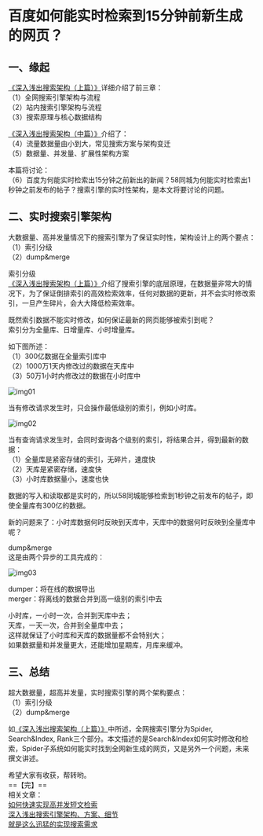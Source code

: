 百度如何能实时检索到15分钟前新生成的网页？
===============

## 一、缘起               
[《深入浅出搜索架构（上篇）》](https://github.com/lifezq/notebook/blob/master/search_engine/a_simple_search_engine_arch_01.md)详细介绍了前三章：               
（1）全网搜索引擎架构与流程               
（2）站内搜索引擎架构与流程               
（3）搜索原理与核心数据结构               
 
[《深入浅出搜索架构（中篇）》](https://github.com/lifezq/notebook/blob/master/search_engine/a_simple_search_engine_arch_02.md)介绍了：               
（4）流量数据量由小到大，常见搜索方案与架构变迁               
（5）数据量、并发量、扩展性架构方案               
 
本篇将讨论：               
（6）百度为何能实时检索出15分钟之前新出的新闻？58同城为何能实时检索出1秒钟之前发布的帖子？搜索引擎的实时性架构，是本文将要讨论的问题。               
 
## 二、实时搜索引擎架构               
大数据量、高并发量情况下的搜索引擎为了保证实时性，架构设计上的两个要点：               
（1）索引分级               
（2）dump&merge               
 
索引分级               
[《深入浅出搜索架构（上篇）》](https://github.com/lifezq/notebook/blob/master/search_engine/a_simple_search_engine_arch_01.md)介绍了搜索引擎的底层原理，在数据量非常大的情况下，为了保证倒排索引的高效检索效率，任何对数据的更新，并不会实时修改索引，一旦产生碎片，会大大降低检索效率。               
 
既然索引数据不能实时修改，如何保证最新的网页能够被索引到呢？               
索引分为全量库、日增量库、小时增量库。               
 
如下图所述：               
（1）300亿数据在全量索引库中               
（2）1000万1天内修改过的数据在天库中               
（3）50万1小时内修改过的数据在小时库中               
 
![img01](http://mmbiz.qpic.cn/mmbiz_png/YrezxckhYOwhuoibfs1AFibjpNyniaOu5ia4WFtMSOuoBeX511zv2nhJVkEoicqlBhlsKWxg4fZBdtH16k0iaFTsUk2w/640?wx_fmt=png&tp=webp&wxfrom=5&wx_lazy=1)  

当有修改请求发生时，只会操作最低级别的索引，例如小时库。               
 
 
 ![img02](http://mmbiz.qpic.cn/mmbiz_png/YrezxckhYOwhuoibfs1AFibjpNyniaOu5ia4PyuuwPmmlPcicYFaia7XXmCdXuhbsnWNSgbXYUGTrSxrjJxunPMJxMKQ/640?wx_fmt=png&tp=webp&wxfrom=5&wx_lazy=1)   
 
当有查询请求发生时，会同时查询各个级别的索引，将结果合并，得到最新的数据：               
（1）全量库是紧密存储的索引，无碎片，速度快               
（2）天库是紧密存储，速度快               
（3）小时库数据量小，速度也快               
 
数据的写入和读取都是实时的，所以58同城能够检索到1秒钟之前发布的帖子，即使全量库有300亿的数据。               
 
新的问题来了：小时库数据何时反映到天库中，天库中的数据何时反映到全量库中呢？               
 
dump&merge               
这是由两个异步的工具完成的：               

![img03](http://mmbiz.qpic.cn/mmbiz_png/YrezxckhYOwhuoibfs1AFibjpNyniaOu5ia4s94oicR4geq4C5oc3mHPMj3FXkiaLjFIFMwDq9xgoNsILS4ibcxtczL5A/640?wx_fmt=png&tp=webp&wxfrom=5&wx_lazy=1)    

dumper：将在线的数据导出               
merger：将离线的数据合并到高一级别的索引中去               
 
小时库，一小时一次，合并到天库中去；               
天库，一天一次，合并到全量库中去；               
这样就保证了小时库和天库的数据量都不会特别大；               
如果数据量和并发量更大，还能增加星期库，月库来缓冲。               
 
## 三、总结               
超大数据量，超高并发量，实时搜索引擎的两个架构要点：               
（1）索引分级               
（2）dump&merge               
 
如[《深入浅出搜索架构（上篇）》](https://github.com/lifezq/notebook/blob/master/search_engine/a_simple_search_engine_arch_01.md)中所述，全网搜索引擎分为Spider, Search&Index, Rank三个部分。本文描述的是Search&Index如何实时修改和检索，Spider子系统如何能实时找到全网新生成的网页，又是另外一个问题，未来撰文讲述。               
 
希望大家有收获，帮转哟。               
==【完】==               
相关文章：               
[如何快速实现高并发短文检索](http://mp.weixin.qq.com/s?__biz=MjM5ODYxMDA5OQ==&mid=2651959451&idx=1&sn=991d9c3737d7db50a8351d50cdf6419d&scene=21#wechat_redirect)                
[深入浅出搜索引擎架构、方案、细节](https://github.com/lifezq/notebook/blob/master/search_engine/a_simple_search_engine_arch_01.md)               
[就是这么迅猛的实现搜索需求](https://github.com/lifezq/notebook/blob/master/search_engine/a_simple_search_engine_arch_02.md)               
